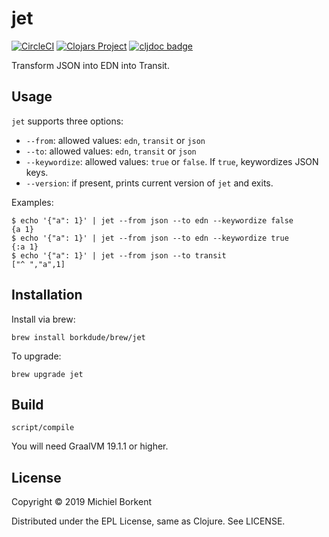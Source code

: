 # jet

[![CircleCI](https://circleci.com/gh/borkdude/jet/tree/master.svg?style=shield)](https://circleci.com/gh/borkdude/jet/tree/master)
[![Clojars Project](https://img.shields.io/clojars/v/borkdude/jet.svg)](https://clojars.org/jet)
[![cljdoc badge](https://cljdoc.org/badge/borkdude/jet)](https://cljdoc.org/d/borkdude/jet/CURRENT)

Transform JSON into EDN into Transit.

## Usage

`jet` supports three options:

   - `--from`: allowed values: `edn`, `transit` or `json`
   - `--to`: allowed values: `edn`, `transit` or `json`
   - `--keywordize`: allowed values: `true` or `false`. If `true`, keywordizes JSON keys.
   - `--version`: if present, prints current version of `jet` and exits.

Examples:

``` shellsession
$ echo '{"a": 1}' | jet --from json --to edn --keywordize false
{a 1}
$ echo '{"a": 1}' | jet --from json --to edn --keywordize true
{:a 1}
$ echo '{"a": 1}' | jet --from json --to transit
["^ ","a",1]
```

## Installation

Install via brew:

    brew install borkdude/brew/jet

To upgrade:

    brew upgrade jet

## Build

    script/compile

You will need GraalVM 19.1.1 or higher.

## License

Copyright © 2019 Michiel Borkent

Distributed under the EPL License, same as Clojure. See LICENSE.
